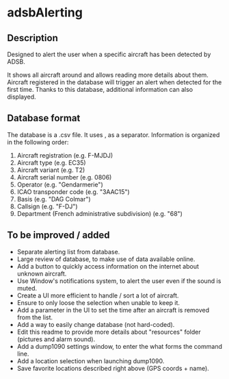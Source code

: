 # adsbAlerting

## Description
Designed to alert the user when a specific aircraft has been detected by ADSB.

It shows all aircraft around and allows reading more details about them.
Aircraft registered in the database will trigger an alert when detected for the first time.
Thanks to this database, additional information can also displayed.

## Database format
The database is a .csv file. It uses , as a separator.
Information is organized in the following order:
1. Aircraft registration (e.g. F-MJDJ)
2. Aircraft type (e.g. EC35)
3. Aircraft variant (e.g. T2)
4. Aircraft serial number (e.g. 0806)
5. Operator (e.g. "Gendarmerie")
6. ICAO transponder code (e.g. "3AAC15")
7. Basis (e.g. "DAG Colmar")
8. Callsign (e.g. "F-DJ")
9. Department (French administrative subdivision) (e.g. "68")

## To be improved / added
- Separate alerting list from database.
- Large review of database, to make use of data available online.
- Add a button to quickly access information on the internet about unknown aircraft.
- Use Window's notifications system, to alert the user even if the sound is muted.
- Create a UI more efficient to handle / sort a lot of aircraft.
- Ensure to only loose the selection when unable to keep it.
- Add a parameter in the UI to set the time after an aircraft is removed from the list.
- Add a way to easily change database (not hard-coded).
- Edit this readme to provide more details about "resources" folder (pictures and alarm sound).
- Add a dump1090 settings window, to enter the what forms the command line.
- Add a location selection when launching dump1090.
- Save favorite locations described right above (GPS coords + name).
